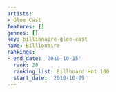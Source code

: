 ```yaml
---
artists:
- Glee Cast
features: []
genres: []
key: billionaire-glee-cast
name: Billionaire
rankings:
- end_date: '2010-10-15'
  rank: 28
  ranking_list: Billboard Hot 100
  start_date: '2010-10-09'
---
```


